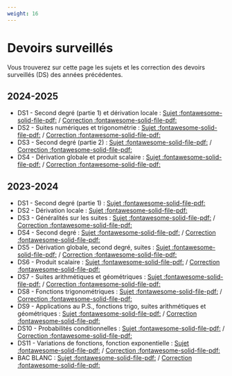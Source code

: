 ```yaml
---
weight: 16
---
```


# Devoirs surveillés

Vous trouverez sur cette page les sujets et les correction des devoirs surveillés (DS) des années précédentes.

## 2024-2025

* DS1 - Second degré (partie 1) et dérivation locale :   [Sujet :fontawesome-solid-file-pdf:](../files/ds_maths_1e/24_25/ds1.pdf) / [Correction :fontawesome-solid-file-pdf:](../files/ds_maths_1e/24_25/ds1-correction.pdf)
* DS2 - Suites numériques et trigonométrie : [Sujet :fontawesome-solid-file-pdf:](../files/ds_maths_1e/24_25/ds2.pdf) / [Correction :fontawesome-solid-file-pdf:](../files/ds_maths_1e/24_25/ds2-correction.pdf)
* DS3 - Second degré (partie 2) : [Sujet :fontawesome-solid-file-pdf:](../files/ds_maths_1e/24_25/ds3.pdf) / [Correction :fontawesome-solid-file-pdf:](../files/ds_maths_1e/24_25/ds3-correction.pdf)
* DS4 - Dérivation globale et produit scalaire : [Sujet :fontawesome-solid-file-pdf:](../files/ds_maths_1e/24_25/ds4.pdf) / [Correction :fontawesome-solid-file-pdf:](../files/ds_maths_1e/24_25/ds4-correction.pdf)

## 2023-2024

* DS1 - Second degré (partie 1) : [Sujet :fontawesome-solid-file-pdf:](../files/ds_maths_1e/23_24/ds1.pdf) 
* DS2 - Dérivation locale :  [Sujet :fontawesome-solid-file-pdf:](../files/ds_maths_1e/23_24/ds2.pdf) 
* DS3 - Généralités sur les suites :  [Sujet :fontawesome-solid-file-pdf:](../files/ds_maths_1e/23_24/ds3.pdf) / [Correction :fontawesome-solid-file-pdf:](../files/ds_maths_1e/23_24/ds3-correction.pdf)
* DS4 - Second degré :  [Sujet :fontawesome-solid-file-pdf:](../files/ds_maths_1e/23_24/ds4.pdf) / [Correction :fontawesome-solid-file-pdf:](../files/ds_maths_1e/23_24/ds4-correction.pdf)
* DS5 - Dérivation globale, second degré, suites :  [Sujet :fontawesome-solid-file-pdf:](../files/ds_maths_1e/23_24/ds5.pdf) / [Correction :fontawesome-solid-file-pdf:](../files/ds_maths_1e/23_24/ds5-correction.pdf)
* DS6 - Produit scalaire :  [Sujet :fontawesome-solid-file-pdf:](../files/ds_maths_1e/23_24/ds6.pdf) / [Correction :fontawesome-solid-file-pdf:](../files/ds_maths_1e/23_24/ds6-correction.pdf)
* DS7 - Suites arithmétiques et géométriques :  [Sujet :fontawesome-solid-file-pdf:](../files/ds_maths_1e/23_24/ds7.pdf)  / [Correction :fontawesome-solid-file-pdf:](../files/ds_maths_1e/23_24/ds7-correction.pdf)
* DS8 - Fonctions trigonométriques :  [Sujet :fontawesome-solid-file-pdf:](../files/ds_maths_1e/23_24/ds8.pdf) / [Correction :fontawesome-solid-file-pdf:](../files/ds_maths_1e/23_24/ds8-correction.pdf)
* DS9 - Applications au P.S., fonctions trigo, suites arithmétiques et géométriques :  [Sujet :fontawesome-solid-file-pdf:](../files/ds_maths_1e/23_24/ds9.pdf) / [Correction :fontawesome-solid-file-pdf:](../files/ds_maths_1e/23_24/ds9-correction.pdf)
* DS10 - Probabilités conditionnelles :  [Sujet :fontawesome-solid-file-pdf:](../files/ds_maths_1e/23_24/ds10.pdf) / [Correction :fontawesome-solid-file-pdf:](../files/ds_maths_1e/23_24/ds10-correction.pdf) 
* DS11 - Variations de fonctions, fonction exponentielle :  [Sujet :fontawesome-solid-file-pdf:](../files/ds_maths_1e/23_24/ds11.pdf) / [Correction :fontawesome-solid-file-pdf:](../files/ds_maths_1e/23_24/ds11-correction.pdf) 
* BAC BLANC :  [Sujet :fontawesome-solid-file-pdf:](../files/ds_maths_1e/23_24/bac_blanc.pdf) / [Correction :fontawesome-solid-file-pdf:](../files/ds_maths_1e/23_24/bac_blanc_correction.pdf)